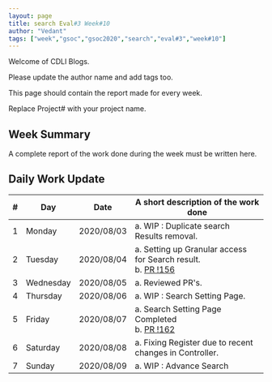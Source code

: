 ```yaml
---
layout: page
title: search Eval#3 Week#10
author: "Vedant"
tags: ["week","gsoc","gsoc2020","search","eval#3","week#10"]
---
```

Welcome of CDLI Blogs.

Please update the author name and add tags too. 

This page should contain the report made for every week.

Replace Project# with your project name.

## Week Summary

A complete report of the work done during the week must be written here. 


## Daily Work Update

|\#|Day|Date|A short description of the work done|  
|---	|---	|---	|---	|  
|1   	| Monday 	|   2020/08/03	|  a. WIP : Duplicate search Results removal. |  
|2   	| Tuesday  	|   2020/08/04	|  a. Setting up Granular access for Search result. <br> b. [PR !156](https://gitlab.com/cdli/framework/-/merge_requests/156) |  
|3   	| Wednesday  	|  2020/08/05 	|  a.  Reviewed PR's.	|  
|4   	| Thursday  	|   2020/08/06	| a. WIP : Search Setting Page.	|  
|5   	| Friday  	|   2020/08/07	|  a.  Search Setting Page Completed	<br> b. [PR !162](https://gitlab.com/cdli/framework/-/merge_requests/162) |  
|6   	| Saturday  	|   2020/08/08	|  a. Fixing Register due to recent changes in Controller.	|  
|7   	| Sunday  	|   2020/08/09	|  a. WIP : Advance Search 	|  
